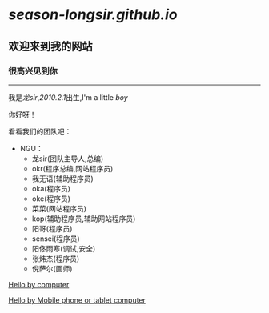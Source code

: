 # ***season-longsir.github.io***  

## 欢迎来到我的网站   

### 很高兴见到你   

***   

我是*龙sir*,*2010.2.1*出生,I'm a little *boy*   

你好呀！   

看看我们的团队吧：
- NGU：
    - 龙sir(团队主导人,总编)
    - okr(程序总编,网站程序员)
    - 我无语(辅助程序员)
    - oka(程序员)
    - oke(程序员)
    - 菜菜(网站程序员)
    - kop(辅助程序员,辅助网站程序员)
    - 阳哥(程序员)
    - sensei(程序员)
    - 阳佟雨寒(调试,安全)
    - 张炜杰(程序员)
    - 倪萨尔(画师)    

[Hello by computer](https://season-longsir.github.io/hello.html)   

[Hello by Mobile phone or tablet computer](https://season-longsir.github.io/hello.md)
